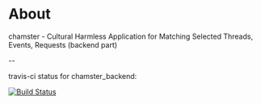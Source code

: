 
About
=====

chamster - Cultural Harmless Application for Matching Selected Threads, Events,
Requests (backend part)


--

travis-ci status for chamster_backend:

[![Build Status](https://travis-ci.org/brand0m/chamster_backend.png?branch=master)](https://travis-ci.org/brand0m/chamster_backend)

